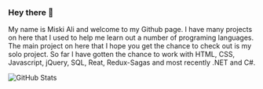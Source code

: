 ### Hey there 👋
My name is Miski Ali and welcome to my Github page. I have many projects on here that I used to help me learn out a number of programing languages. 
The main project on here that I hope you get the chance to check out is my solo project. So far I have gotten the chance to work with HTML, CSS, Javascript, jQuery, SQL, Reat, Redux-Sagas and most recently .NET and C#. 
<!--
**MiskiAli/MiskiAli** is a ✨ _special_ ✨ repository because its `README.md` (this file) appears on your GitHub profile.

Here are some ideas to get you started:

- 🔭 I’m currently working on 
- 🌱 I’m currently learning ...
- 👯 I’m looking to collaborate on ...
- 🤔 I’m looking for help with ...
- 💬 Ask me about ...
- 📫 How to reach me: ...
- 😄 Pronouns: ...
- ⚡ Fun fact: ...
-->

![GitHub Stats](https://github-readme-stats.vercel.app/api?username=MiskiAli&theme=tokyonight)
